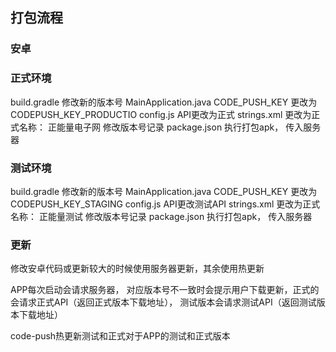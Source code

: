 ## 打包流程

### 安卓

### 正式环境
build.gradle 修改新的版本号
MainApplication.java CODE_PUSH_KEY 更改为 CODEPUSH_KEY_PRODUCTIO
config.js API更改为正式
strings.xml 更改为正式名称： 正能量电子网
修改版本号记录 package.json
执行打包apk， 传入服务器

### 测试环境
build.gradle 修改新的版本号
MainApplication.java CODE_PUSH_KEY 更改为 CODEPUSH_KEY_STAGING
config.js API更改测试API
strings.xml 更改为正式名称： 正能量测试
修改版本号记录 package.json
执行打包apk， 传入服务器


### 更新

修改安卓代码或更新较大的时候使用服务器更新，其余使用热更新

APP每次启动会请求服务器， 对应版本号不一致时会提示用户下载更新，正式的会请求正式API（返回正式版本下载地址）， 测试版本会请求测试API（返回测试版本下载地址）


code-push热更新测试和正式对于APP的测试和正式版本